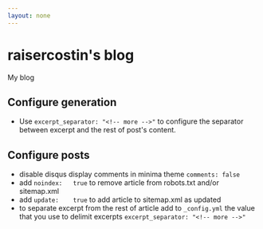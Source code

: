 ```yaml
---
layout: none
---
```

# raisercostin's blog
My blog

## Configure generation
- Use `excerpt_separator: "<!-- more -->"` to configure the separator between excerpt and the rest of post's content.

## Configure posts
- disable disqus display comments in minima theme `comments: false`
- add `noindex:   true` to remove article from robots.txt and/or sitemap.xml
- add `update:    true` to add article to sitemap.xml as updated
- to separate excerpt from the rest of article add to `_config.yml` the value that you use to delimit excerpts
	`excerpt_separator: "<!-- more -->"`
